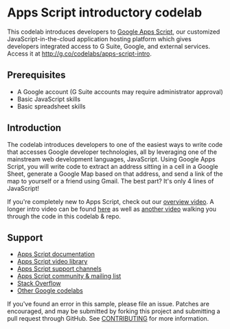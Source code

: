 # Apps Script introductory codelab

This codelab introduces developers to [Google Apps Script](https://developers.google.com/apps-script), our customized JavaScript-in-the-cloud application hosting platform which gives developers integrated access to G Suite, Google, and external services. Access it at <http://g.co/codelabs/apps-script-intro>.

## Prerequisites

- A Google account (G Suite accounts may require administrator approval)
- Basic JavaScript skills
- Basic spreadsheet skills

## Introduction

The codelab introduces developers to one of the easiest ways to write code that accesses Google developer technologies, all by leveraging one of the mainstream web development languages, JavaScript. Using Google Apps Script, you will write code to extract an address sitting in a cell in a Google Sheet, generate a Google Map based on that address, and send a link of the map to yourself or a friend using Gmail. The best part? It's only 4 lines of JavaScript!

If you're completely new to Apps Script, check out our [overview video](http://youtu.be/xUm0Q6XrcY8). A longer intro video can be found [here](http://goo.gl/1sXeuD) as well as [another video](http://goo.gl/oAzBN9) walking you through the code in this codelab & repo.

## Support

- [Apps Script documentation](https://developers.google.com/apps-script)
- [Apps Script video library](https://developers.google.com/apps-script/guides/videos)
- [Apps Script support channels](https://developers.google.com/apps-script/support)
- [Apps Script community & mailing list](http://groups.google.com/group/google-apps-script-community)
- [Stack Overflow](http://stackoverflow.com/questions/tagged/google-apps-script)
- [Other Google codelabs](http://g.co/codelabs)

If you've found an error in this sample, please file an issue. Patches are encouraged, and may be submitted by forking this project and submitting a pull request through GitHub. See [CONTRIBUTING](CONTRIBUTING.md) for more information.
